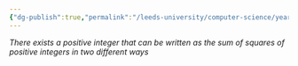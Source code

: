 ```yaml
---
{"dg-publish":true,"permalink":"/leeds-university/computer-science/year-1/fundamental-math-concepts/proof-techniques/theorems/theorem-4-7/","tags":["Theorem"]}
---
```


*There exists a positive integer that can be written as the sum of squares of positive integers in two different ways*
